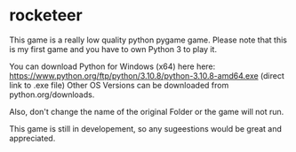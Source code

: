 # rocketeer
This game is a really low quality python pygame game.
Please note that this is my first game and you have to own Python 3 to play it.

You can download Python for Windows (x64) here here: https://www.python.org/ftp/python/3.10.8/python-3.10.8-amd64.exe (direct link to .exe file)
Other OS Versions can be downloaded from python.org/downloads.

Also, don't change the name of the original Folder or the game will not run.

This game is still in developement, so any sugeestions would be great and appreciated.
